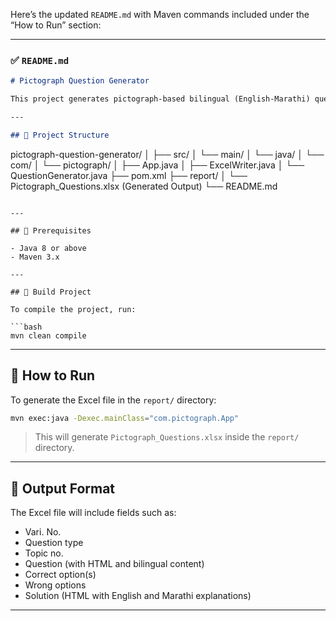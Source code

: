 Here’s the updated `README.md` with Maven commands included under the “How to Run” section:

---

### ✅ `README.md`

```markdown
# Pictograph Question Generator

This project generates pictograph-based bilingual (English-Marathi) questions and stores them in an Excel file.

---

## 📁 Project Structure

```

pictograph-question-generator/
│
├── src/
│   └── main/
│       └── java/
│           └── com/
│               └── pictograph/
│                   ├── App.java
│                   ├── ExcelWriter.java
│                   └── QuestionGenerator.java
├── pom.xml
├── report/
│   └── Pictograph\_Questions.xlsx (Generated Output)
└── README.md

````

---

## 🔧 Prerequisites

- Java 8 or above
- Maven 3.x

---

## 🧱 Build Project

To compile the project, run:

```bash
mvn clean compile
````

---

## 🚀 How to Run

To generate the Excel file in the `report/` directory:

```bash
mvn exec:java -Dexec.mainClass="com.pictograph.App"
```

> This will generate `Pictograph_Questions.xlsx` inside the `report/` directory.

---

## 🧾 Output Format

The Excel file will include fields such as:

* Vari. No.
* Question type
* Topic no.
* Question (with HTML and bilingual content)
* Correct option(s)
* Wrong options
* Solution (HTML with English and Marathi explanations)

---

